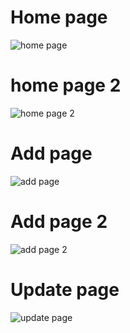 ##
# Home page
![home page](https://github.com/bardack134/Top-Movies/assets/142977989/135b3ef2-ef8f-422b-9289-184584a28cff)
#
# home page 2
![home page 2](https://github.com/bardack134/Top-Movies/assets/142977989/0908fffd-f1dd-4e7f-9fd7-a586bea2210e)
#
# Add page
![add page](https://github.com/bardack134/Top-Movies/assets/142977989/dab592e9-80db-4532-b366-a99ff1f1ab15)
#
# Add page 2
![add page 2](https://github.com/bardack134/Top-Movies/assets/142977989/5eccc418-e11d-4f52-bf95-188b50c97f85)
#
# Update page
![update page](https://github.com/bardack134/Top-Movies/assets/142977989/da43bca3-7077-4eb8-8edc-21c59488b7fe)

